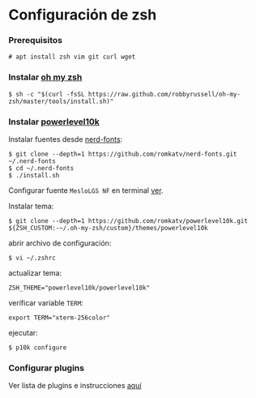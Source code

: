 # Configuración de **zsh**

### Prerequisitos

```
# apt install zsh vim git curl wget
```

### Instalar [oh my zsh](https://ohmyz.sh/)

```
$ sh -c "$(curl -fsSL https://raw.github.com/robbyrussell/oh-my-zsh/master/tools/install.sh)"
```

### Instalar [powerlevel10k](https://github.com/romkatv/powerlevel10k)

Instalar fuentes desde [nerd-fonts](https://github.com/romkatv/nerd-fonts):
```
$ git clone --depth=1 https://github.com/romkatv/nerd-fonts.git ~/.nerd-fonts
$ cd ~/.nerd-fonts
$ ./install.sh
```

Configurar fuente `MesloLGS NF` en terminal [ver](https://github.com/romkatv/powerlevel10k#meslo-nerd-font-patched-for-powerlevel10k).

Instalar tema:
```
$ git clone --depth=1 https://github.com/romkatv/powerlevel10k.git ${ZSH_CUSTOM:-~/.oh-my-zsh/custom}/themes/powerlevel10k
```

abrir archivo de configuración:

```
$ vi ~/.zshrc    
```

actualizar tema:

```
ZSH_THEME="powerlevel10k/powerlevel10k"
```

verificar variable `TERM`:
```
export TERM="xterm-256color"
```

ejecutar:

```
$ p10k configure
```

### Configurar plugins

Ver lista de plugins e instrucciones [aquí](https://github.com/ohmyzsh/ohmyzsh/wiki/Plugins)
